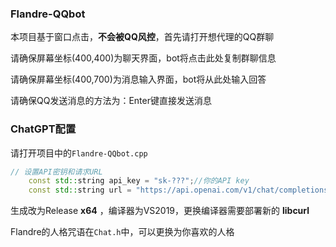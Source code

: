 ### Flandre-QQbot

本项目基于窗口点击，**不会被QQ风控**，首先请打开想代理的QQ群聊

请确保屏幕坐标(400,400)为聊天界面，bot将点击此处复制群聊信息

请确保屏幕坐标(400,700)为消息输入界面，bot将从此处输入回答

请确保QQ发送消息的方法为：Enter键直接发送消息

### ChatGPT配置

请打开项目中的`Flandre-QQbot.cpp`

```c++
// 设置API密钥和请求URL
    const std::string api_key = "sk-???";//你的API key
    const std::string url = "https://api.openai.com/v1/chat/completions";//官方站需要翻墙，也可以输入国内镜像
```

生成改为Release **x64** ，编译器为VS2019，更换编译器需要部署新的 **libcurl**

Flandre的人格咒语在`Chat.h`中，可以更换为你喜欢的人格
